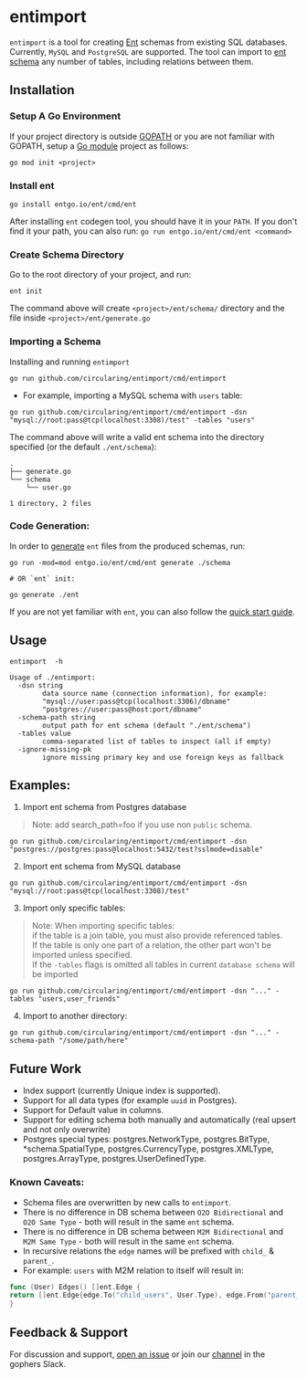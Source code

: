 # entimport

`entimport` is a tool for creating [Ent](https://entgo.io/) schemas from existing SQL databases. Currently, `MySQL`
and `PostgreSQL` are supported. The tool can import to [ent schema](https://entgo.io/docs/schema-def) any number of
tables, including relations between them.

## Installation

### Setup A Go Environment

If your project directory is outside [GOPATH](https://github.com/golang/go/wiki/GOPATH) or you are not familiar with
GOPATH, setup a [Go module](https://github.com/golang/go/wiki/Modules#quick-start) project as follows:

```shell
go mod init <project>
```

### Install ent

```shell
go install entgo.io/ent/cmd/ent
```

After installing `ent` codegen tool, you should have it in your `PATH`. If you don't find it your path, you can also
run: `go run entgo.io/ent/cmd/ent <command>`

### Create Schema Directory

Go to the root directory of your project, and run:

```shell
ent init
```

The command above will create `<project>/ent/schema/` directory and the file inside `<project>/ent/generate.go`

### Importing a Schema

Installing and running `entimport`

```shell
go run github.com/circularing/entimport/cmd/entimport
```

- For example, importing a MySQL schema with `users` table:

```shell
go run github.com/circularing/entimport/cmd/entimport -dsn "mysql://root:pass@tcp(localhost:3308)/test" -tables "users"
```

The command above will write a valid ent schema into the directory specified (or the default `./ent/schema`):

```
.
├── generate.go
└── schema
    └── user.go

1 directory, 2 files
```

### Code Generation:

In order to [generate](https://entgo.io/docs/code-gen) `ent` files from the produced schemas, run:

```shell
go run -mod=mod entgo.io/ent/cmd/ent generate ./schema

# OR `ent` init:

go generate ./ent
```

If you are not yet familiar with `ent`, you can also follow
the [quick start guide](https://entgo.io/docs/getting-started).

## Usage

```shell
entimport  -h
```

```
Usage of ./entimport:
  -dsn string
        data source name (connection information), for example:
        "mysql://user:pass@tcp(localhost:3306)/dbname"
        "postgres://user:pass@host:port/dbname"
  -schema-path string
        output path for ent schema (default "./ent/schema")
  -tables value
        comma-separated list of tables to inspect (all if empty)
  -ignore-missing-pk
        ignore missing primary key and use foreign keys as fallback
```

## Examples:

1. Import ent schema from Postgres database

> Note: add search_path=foo if you use non `public` schema.

```shell
go run github.com/circularing/entimport/cmd/entimport -dsn "postgres://postgres:pass@localhost:5432/test?sslmode=disable" 
```

2. Import ent schema from MySQL database

```shell
go run github.com/circularing/entimport/cmd/entimport -dsn "mysql://root:pass@tcp(localhost:3308)/test"
```

3. Import only specific tables:

> Note: When importing specific tables:  
> if the table is a join table, you must also provide referenced tables.  
> If the table is only one part of a relation, the other part won't be imported unless specified.   
> If the `-tables` flags is omitted all tables in current `database schema` will be imported

```shell
go run github.com/circularing/entimport/cmd/entimport -dsn "..." -tables "users,user_friends" 
```

4. Import to another directory:

```shell
go run github.com/circularing/entimport/cmd/entimport -dsn "..." -schema-path "/some/path/here"
```

## Future Work

- Index support (currently Unique index is supported).
- Support for all data types (for example `uuid` in Postgres).
- Support for Default value in columns.
- Support for editing schema both manually and automatically (real upsert and not only overwrite)
- Postgres special types: postgres.NetworkType, postgres.BitType, *schema.SpatialType, postgres.CurrencyType,
  postgres.XMLType, postgres.ArrayType, postgres.UserDefinedType.

### Known Caveats:

- Schema files are overwritten by new calls to `entimport`.
- There is no difference in DB schema between `O2O Bidirectional` and `O2O Same Type` - both will result in the same
  `ent` schema.
- There is no difference in DB schema between `M2M Bidirectional` and `M2M Same Type` - both will result in the same
 `ent` schema.
- In recursive relations the `edge` names will be prefixed with `child_` & `parent_`.
- For example: `users` with M2M relation to itself will result in:

```go
func (User) Edges() []ent.Edge {
return []ent.Edge{edge.To("child_users", User.Type), edge.From("parent_users", User.Type)}
}
```

## Feedback & Support

For discussion and support, [open an issue](https://github.com/ariga/entimport/issues/new/choose) or join
our [channel](https://gophers.slack.com/archives/C01FMSQDT53) in the gophers Slack.
